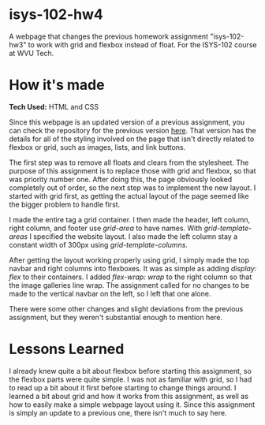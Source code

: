 # isys-102-hw4
A webpage that changes the previous homework assignment "isys-102-hw3" to work with grid and flexbox instead of float. For the ISYS-102 course at WVU Tech.

# How it's made
**Tech Used:** HTML and CSS

Since this webpage is an updated version of a previous assignment, you can check the repository for the previous version [here](https://github.com/cwilliams0926/isys-102-hw3.git). That version has the details for all of the styling involved on the page that isn't directly related to flexbox or grid, such as images, lists, and link buttons.

The first step was to remove all floats and clears from the stylesheet. The purpose of this assignment is to replace those with grid and flexbox, so that was priority number one. After doing this, the page obviously looked completely out of order, so the next step was to implement the new layout. I started with grid first, as getting the actual layout of the page seemed like the bigger problem to handle first.

I made the entire <body> tag a grid container. I then made the header, left column, right column, and footer use *grid-area* to have names. With *grid-template-areas* I specified the website layout. I also made the left column stay a constant width of 300px using *grid-template-columns*.

After getting the layout working properly using grid, I simply made the top navbar and right columns into flexboxes. It was as simple as adding *display: flex* to their containers. I added *flex-wrap: wrap* to the right column so that the image galleries line wrap. The assignment called for no changes to be made to the vertical navbar on the left, so I left that one alone.

There were some other changes and slight deviations from the previous assignment, but they weren't substantial enough to mention here.

# Lessons Learned
I already knew quite a bit about flexbox before starting this assignment, so the flexbox parts were quite simple. I was not as familiar with grid, so I had to read up a bit about it first before starting to change things around. I learned a bit about grid and how it works from this assignment, as well as how to easily make a simple webpage layout using it. Since this assignment is simply an update to a previous one, there isn't much to say here.
